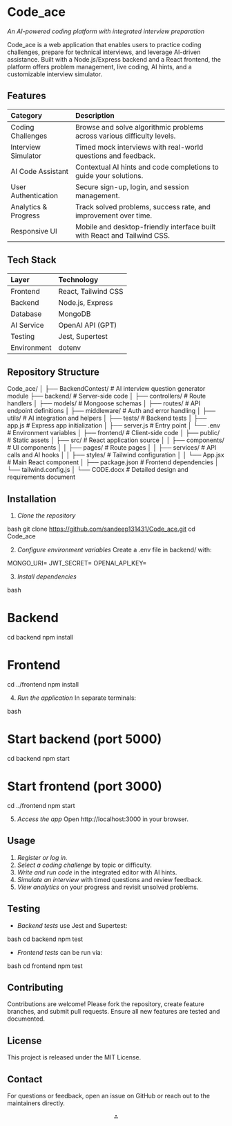 # Code_ace

*An AI-powered coding platform with integrated interview preparation*

Code_ace is a web application that enables users to practice coding challenges, prepare for technical interviews, and leverage AI-driven assistance. Built with a Node.js/Express backend and a React frontend, the platform offers problem management, live coding, AI hints, and a customizable interview simulator.

## Features

| Category | Description |
| :-- | :-- |
| Coding Challenges | Browse and solve algorithmic problems across various difficulty levels. |
| Interview Simulator | Timed mock interviews with real-world questions and feedback. |
| AI Code Assistant | Contextual AI hints and code completions to guide your solutions. |
| User Authentication | Secure sign-up, login, and session management. |
| Analytics \& Progress | Track solved problems, success rate, and improvement over time. |
| Responsive UI | Mobile and desktop-friendly interface built with React and Tailwind CSS. |

## Tech Stack

| Layer | Technology |
| :-- | :-- |
| Frontend | React, Tailwind CSS |
| Backend | Node.js, Express |
| Database | MongoDB |
| AI Service | OpenAI API (GPT) |
| Testing | Jest, Supertest |
| Environment | dotenv |

## Repository Structure


Code_ace/
│
├── BackendContest/      # AI interview question generator module
├── backend/             # Server-side code
│   ├── controllers/     # Route handlers
│   ├── models/          # Mongoose schemas
│   ├── routes/          # API endpoint definitions
│   ├── middleware/      # Auth and error handling
│   ├── utils/           # AI integration and helpers
│   ├── tests/           # Backend tests
│   ├── app.js           # Express app initialization
│   ├── server.js        # Entry point
│   └── .env             # Environment variables
│
├── frontend/            # Client-side code
│   ├── public/          # Static assets
│   ├── src/             # React application source
│   │   ├── components/  # UI components
│   │   ├── pages/       # Route pages
│   │   ├── services/    # API calls and AI hooks
│   │   ├── styles/      # Tailwind configuration
│   │   └── App.jsx      # Main React component
│   ├── package.json     # Frontend dependencies
│   └── tailwind.config.js
│
└── CODE.docx            # Detailed design and requirements document



## Installation

1. *Clone the repository*

bash
git clone https://github.com/sandeep131431/Code_ace.git
cd Code_ace


2. *Configure environment variables*
Create a .env file in backend/ with:


MONGO_URI=<Your MongoDB connection string>
JWT_SECRET=<Your JWT secret>
OPENAI_API_KEY=<Your OpenAI API key>


3. *Install dependencies*

bash
# Backend
cd backend
npm install

# Frontend
cd ../frontend
npm install


4. *Run the application*
In separate terminals:

bash
# Start backend (port 5000)
cd backend
npm start

# Start frontend (port 3000)
cd ../frontend
npm start


5. *Access the app*
Open http://localhost:3000 in your browser.

## Usage

1. *Register or log in.*
2. *Select a coding challenge* by topic or difficulty.
3. *Write and run code* in the integrated editor with AI hints.
4. *Simulate an interview* with timed questions and review feedback.
5. *View analytics* on your progress and revisit unsolved problems.

## Testing

- *Backend tests* use Jest and Supertest:

bash
cd backend
npm test


- *Frontend tests* can be run via:

bash
cd frontend
npm test



## Contributing

Contributions are welcome! Please fork the repository, create feature branches, and submit pull requests. Ensure all new features are tested and documented.

## License

This project is released under the MIT License.

## Contact

For questions or feedback, open an issue on GitHub or reach out to the maintainers directly.

<div style="text-align: center">⁂</div>

[^1]: https://github.com/sandeep131431/Code_ace

[^2]: https://github.com/sandeep131431/Code_ace/tree/main/BackendContest

[^3]: https://github.com/sandeep131431/Code_ace/tree/main/backend

[^4]: https://github.com/sandeep131431/Code_ace/tree/main/frontend

[^5]: https://github.com/sandeep131431/Code_ace/blob/main/CODE.docx

[^6]: https://github.com/sandeep131431/Code_ace/raw/refs/heads/main/CODE.docx
